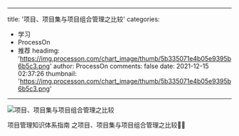 
---
title: '项目、项目集与项目组合管理之比较'
categories: 
 - 学习
 - ProcessOn
 - 推荐
headimg: 'https://img.processon.com/chart_image/thumb/5b335071e4b05e9395b6b5c3.png'
author: ProcessOn
comments: false
date: 2021-12-15 02:37:26
thumbnail: 'https://img.processon.com/chart_image/thumb/5b335071e4b05e9395b6b5c3.png'
---

<div>   
<img class="thumb" alt="项目、项目集与项目组合管理之比较" src="https://img.processon.com/chart_image/thumb/5b335071e4b05e9395b6b5c3.png" referrerpolicy="no-referrer">
<p>项目管理知识体系指南 之项目、项目集与项目组合管理之比较</p>  
</div>
            